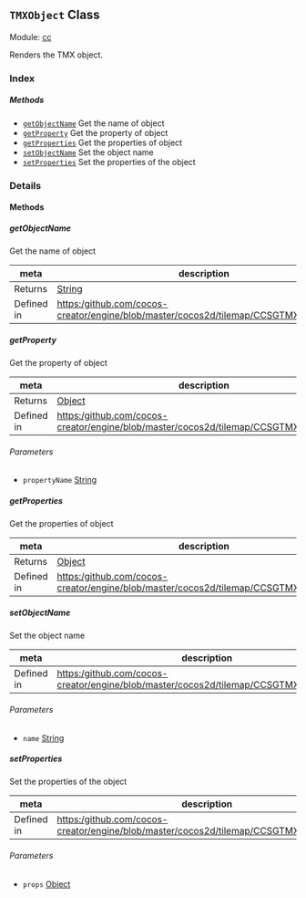 ## `TMXObject` Class



Module: [cc](../modules/cc.md)


Renders the TMX object.


### Index



##### Methods

  - [`getObjectName`](#getobjectname) Get the name of object
  - [`getProperty`](#getproperty) Get the property of object
  - [`getProperties`](#getproperties) Get the properties of object
  - [`setObjectName`](#setobjectname) Set the object name
  - [`setProperties`](#setproperties) Set the properties of the object



### Details




<!-- Method Block -->
#### Methods


##### getObjectName

Get the name of object

| meta | description |
|------|-------------|
| Returns | <a href="https://developer.mozilla.org/en/JavaScript/Reference/Global_Objects/String" class="crosslink external" target="_blank">String</a> 
| Defined in | [https:/github.com/cocos-creator/engine/blob/master/cocos2d/tilemap/CCSGTMXObject.js:71](https:/github.com/cocos-creator/engine/blob/master/cocos2d/tilemap/CCSGTMXObject.js#L71) |



##### getProperty

Get the property of object

| meta | description |
|------|-------------|
| Returns | <a href="https://developer.mozilla.org/en/JavaScript/Reference/Global_Objects/Object" class="crosslink external" target="_blank">Object</a> 
| Defined in | [https:/github.com/cocos-creator/engine/blob/master/cocos2d/tilemap/CCSGTMXObject.js:81](https:/github.com/cocos-creator/engine/blob/master/cocos2d/tilemap/CCSGTMXObject.js#L81) |

###### Parameters
- `propertyName` <a href="https://developer.mozilla.org/en/JavaScript/Reference/Global_Objects/String" class="crosslink external" target="_blank">String</a> 


##### getProperties

Get the properties of object

| meta | description |
|------|-------------|
| Returns | <a href="https://developer.mozilla.org/en/JavaScript/Reference/Global_Objects/Object" class="crosslink external" target="_blank">Object</a> 
| Defined in | [https:/github.com/cocos-creator/engine/blob/master/cocos2d/tilemap/CCSGTMXObject.js:92](https:/github.com/cocos-creator/engine/blob/master/cocos2d/tilemap/CCSGTMXObject.js#L92) |



##### setObjectName

Set the object name

| meta | description |
|------|-------------|
| Defined in | [https:/github.com/cocos-creator/engine/blob/master/cocos2d/tilemap/CCSGTMXObject.js:102](https:/github.com/cocos-creator/engine/blob/master/cocos2d/tilemap/CCSGTMXObject.js#L102) |

###### Parameters
- `name` <a href="https://developer.mozilla.org/en/JavaScript/Reference/Global_Objects/String" class="crosslink external" target="_blank">String</a> 


##### setProperties

Set the properties of the object

| meta | description |
|------|-------------|
| Defined in | [https:/github.com/cocos-creator/engine/blob/master/cocos2d/tilemap/CCSGTMXObject.js:112](https:/github.com/cocos-creator/engine/blob/master/cocos2d/tilemap/CCSGTMXObject.js#L112) |

###### Parameters
- `props` <a href="https://developer.mozilla.org/en/JavaScript/Reference/Global_Objects/Object" class="crosslink external" target="_blank">Object</a> 



